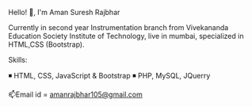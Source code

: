 Hello! 👋, I'm Aman Suresh Rajbhar

 Currently in second year Instrumentation branch from Vivekananda Education Society Institute of Technology,
live in mumbai, specialized in HTML,CSS (Bootstrap). 

Skills:

◾ HTML, CSS, JavaScript & Bootstrap 
◾ PHP,  MySQL, JQuerry 

 📫Email id = amanrajbhar105@gmail.com

<!---
Aman-Rajbhar/Aman-Rajbhar is a ✨ special ✨ repository because its `README.md` (this file) appears on your GitHub profile.
You can click the Preview link to take a look at your changes.
--->
